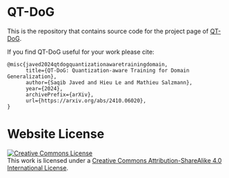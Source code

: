 # QT-DoG

This is the repository that contains source code for the project page of [QT-DoG](https://saqibjaved1.github.io/QT_DoG/).

If you find QT-DoG useful for your work please cite:

```
@misc{javed2024qtdogquantizationawaretrainingdomain,
      title={QT-DoG: Quantization-aware Training for Domain Generalization},
      author={Saqib Javed and Hieu Le and Mathieu Salzmann},
      year={2024},
      archivePrefix={arXiv},
      url={https://arxiv.org/abs/2410.06020},
}
```

# Website License
<a rel="license" href="http://creativecommons.org/licenses/by-sa/4.0/"><img alt="Creative Commons License" style="border-width:0" src="https://i.creativecommons.org/l/by-sa/4.0/88x31.png" /></a><br />This work is licensed under a <a rel="license" href="http://creativecommons.org/licenses/by-sa/4.0/">Creative Commons Attribution-ShareAlike 4.0 International License</a>.
